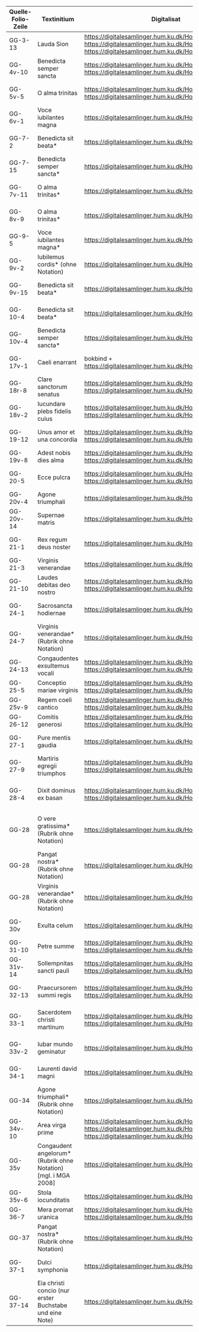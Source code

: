 | Quelle-Folio-Zeile | Textinitium | Digitalisat | Festtag | Nachweis Text |
|--|--|--|--|--|
| GG-3-13 | Lauda Sion | https://digitalesamlinger.hum.ku.dk/Home/Details/229553 https://digitalesamlinger.hum.ku.dk/Home/Details/229554 https://digitalesamlinger.hum.ku.dk/Home/Details/229555 | Corpus Christi | AH 50, 385 |
| GG-4v-10 | Benedicta semper sancta | https://digitalesamlinger.hum.ku.dk/Home/Details/229556 https://digitalesamlinger.hum.ku.dk/Home/Details/229557 | Dominica II post Pentecostem | AH 7, 95, AH 53, 81 |
| GG-5v-5 | O alma trinitas | https://digitalesamlinger.hum.ku.dk/Home/Details/229558 https://digitalesamlinger.hum.ku.dk/Home/Details/229559 | Dominica III post Pentecostem | AH 7, 97 |
| GG-6v-1 | Voce iubilantes magna | https://digitalesamlinger.hum.ku.dk/Home/Details/229560 | Dominica IV post Pentecostem | AH 10, 37 |
| GG-7-2 | Benedicta sit beata* | https://digitalesamlinger.hum.ku.dk/Home/Details/229561 | Dominica VI post Pentecostem | AH 7, 96, AH 53, 81b |
| GG-7-15 | Benedicta semper sancta* | https://digitalesamlinger.hum.ku.dk/Home/Details/229561 | Dominica VII post Pentecostem | AH 7, 95, AH 53, 81 |
| GG-7v-11 | O alma trinitas*  | https://digitalesamlinger.hum.ku.dk/Home/Details/229562 | Dominica VIII post Pentecostem | AH 7, 97 |
| GG-8v-9 | O alma trinitas*  | https://digitalesamlinger.hum.ku.dk/Home/Details/229592 | Dominica XIV post Pentecostem | AH 7, 97 |
| GG-9-5 | Voce iubilantes magna* | https://digitalesamlinger.hum.ku.dk/Home/Details/229593 | Dominica XV post Pentecostem | AH 10, 37 |
| GG-9v-2 | Iubilemus cordis* (ohne Notation) | https://digitalesamlinger.hum.ku.dk/Home/Details/229594 | Dominica XVI post Pentecostem | AH 54, 165 |
| GG-9v-15 | Benedicta sit beata* | https://digitalesamlinger.hum.ku.dk/Home/Details/229594 | Dominica XVII post Pentecostem | AH 7, 96, AH 53, 81b | 
| GG-10-4 | Benedicta sit beata* | https://digitalesamlinger.hum.ku.dk/Home/Details/229595 | Dominica XXII post Pentecostem | AH 7, 96, AH 53, 81b |
| GG-10v-4 | Benedicta semper sancta* | https://digitalesamlinger.hum.ku.dk/Home/Details/229596 | Dominica XXIII post Pentecostem | AH 7, 95, AH 53, 81 |
| GG-17v-1 | Caeli enarrant | bokbind + https://digitalesamlinger.hum.ku.dk/Home/Details/229535 | Apostoli ? | AH 50, 267 (11a–13) |
| GG-18r-8 | Clare sanctorum senatus | https://digitalesamlinger.hum.ku.dk/Home/Details/229535 https://digitalesamlinger.hum.ku.dk/Home/Details/229536 | Apostoli | AH 53, 228 |
| GG-18v-2 | Iucundare plebs fidelis cuius |  https://digitalesamlinger.hum.ku.dk/Home/Details/229536 https://digitalesamlinger.hum.ku.dk/Home/Details/229537 | Evangelistae | AH 55,7 |
| GG-19-12 | Unus amor et una concordia | https://digitalesamlinger.hum.ku.dk/Home/Details/229537 https://digitalesamlinger.hum.ku.dk/Home/Details/229538| Martyr et episcopus | AH 8, 281, AH 54, 79 |
| GG-19v-8 | Adest nobis dies alma | https://digitalesamlinger.hum.ku.dk/Home/Details/229538 https://digitalesamlinger.hum.ku.dk/Home/Details/229539 | Martyr| AH 53:, 241 |
| GG-20-5 | Ecce pulcra | https://digitalesamlinger.hum.ku.dk/Home/Details/229539 https://digitalesamlinger.hum.ku.dk/Home/Details/229540 | Plures martyres et virgines | AH 7, 116, AH 53,114 |
| GG-20v-4 | Agone triumphali | https://digitalesamlinger.hum.ku.dk/Home/Details/229540 | Plures martyres | AH 53, 229 |
| GG-20v-14 | Supernae matris | https://digitalesamlinger.hum.ku.dk/Home/Details/229540 | Sancti | AH 55, 37 (1a-b) |
| GG-21-1 | Rex regum deus noster | https://digitalesamlinger.hum.ku.dk/Home/Details/229541 | Confessor ?| AH 53, 243 (15–18) |
| GG-21-3 | Virginis venerandae | https://digitalesamlinger.hum.ku.dk/Home/Details/229541 | Virgo et martyr | AH 53, 246 |
| GG-21-10 | Laudes debitas deo nostro | https://digitalesamlinger.hum.ku.dk/Home/Details/229541 https://digitalesamlinger.hum.ku.dk/Home/Details/229542 | Virgo et martyr | AH 54, 62 |
| GG-24-1 | Sacrosancta hodiernae | https://digitalesamlinger.hum.ku.dk/Home/Details/229550 | Andreas | AH 54, 30 (14–19) |
| GG-24-7 | Virginis venerandae* (Rubrik ohne Notation) | https://digitalesamlinger.hum.ku.dk/Home/Details/229550 | Barbara | AH 53, 246 |
| GG-24-13 | Congaudentes exsultemus vocali | https://digitalesamlinger.hum.ku.dk/Home/Details/229550 https://digitalesamlinger.hum.ku.dk/Home/Details/229551 | Nicholaus | AH 54, 66 (1–21) |
| GG-25-5 | Conceptio mariae virginis | https://digitalesamlinger.hum.ku.dk/Home/Details/229563 https://digitalesamlinger.hum.ku.dk/Home/Details/229564 | Conceptio Mariae | AH 54, 188 |
| GG-25v-9 | Regem coeli cantico | https://digitalesamlinger.hum.ku.dk/Home/Details/229564 https://digitalesamlinger.hum.ku.dk/Home/Details/229566 | Lucia | nicht in AH |
| GG-26-12 | Comitis generosi | https://digitalesamlinger.hum.ku.dk/Home/Details/229566 https://digitalesamlinger.hum.ku.dk/Home/Details/229565 | Translatio Magni | nicht in AH |
| GG-27-1 | Pure mentis gaudia | https://digitalesamlinger.hum.ku.dk/Home/Details/229567 | Agnes | AH 40, 138 (8a–12b) |
| GG-27-9 | Martiris egregii triumphos | https://digitalesamlinger.hum.ku.dk/Home/Details/229567 https://digitalesamlinger.hum.ku.dk/Home/Details/229568 | Vincentius | AH 55, 340 |
| GG-28-4 | Dixit dominus ex basan | https://digitalesamlinger.hum.ku.dk/Home/Details/229569 https://digitalesamlinger.hum.ku.dk/Home/Details/229570 | Conversio Pauli |AH 50, 269 (1–7b, Lac., 9a–10) |
| GG-28| O vere gratissima* (Rubrik ohne Notation) | https://digitalesamlinger.hum.ku.dk/Home/Details/229570 | Octava Agnetis | AH 40, 138, Divisio: Pure mentis |
| GG-28 | Pangat nostra* (Rubrik ohne Notation) | https://digitalesamlinger.hum.ku.dk/Home/Details/229570 | Iohn Crysostom  | AH 9, 390 |
| GG-28 | Virginis venerandae* (Rubrik ohne Notation) | https://digitalesamlinger.hum.ku.dk/Home/Details/229570 | Brigid | AH 53, 246 |
| GG-30v | Exulta celum | https://digitalesamlinger.hum.ku.dk/Home/Details/229574 | Iohannes Baptista | AH 9, 243 (1–9a) |
| GG-31-10 | Petre summe | https://digitalesamlinger.hum.ku.dk/Home/Details/229576 https://digitalesamlinger.hum.ku.dk/Home/Details/229577 | Petrus et Paulus | AH 53, 210 |
| GG-31v-14 | Sollempnitas sancti pauli | https://digitalesamlinger.hum.ku.dk/Home/Details/229577 https://digitalesamlinger.hum.ku.dk/Home/Details/229578 | Paulus | AH 53, 205 |
| GG-32-13 | Praecursorem summi regis | https://digitalesamlinger.hum.ku.dk/Home/Details/229578 https://digitalesamlinger.hum.ku.dk/Home/Details/229579 | Octava Iohannis Baptistae | AH 42, 252 (1–10a) |
| GG-33-1 | Sacerdotem christi martinum | https://digitalesamlinger.hum.ku.dk/Home/Details/229580 https://digitalesamlinger.hum.ku.dk/Home/Details/229581 | Translatio Martini |AH 53, 181 (1–6, Lac., 17–18) |
| GG-33v-2 | Iubar mundo geminatur | https://digitalesamlinger.hum.ku.dk/Home/Details/229581 | Octava Petri et Pauli | AH 42, 312 (1a–2b) |
| GG-34-1 | Laurenti david magni | https://digitalesamlinger.hum.ku.dk/Home/Details/229582 | Laurentius | AH 53, 173 (12–14) |
| GG-34 | Agone triumphali* (Rubrik ohne Notation) | https://digitalesamlinger.hum.ku.dk/Home/Details/229583 | Hippolytus | AH 53, 229 |
| GG-34v-10 | Area virga prime | https://digitalesamlinger.hum.ku.dk/Home/Details/229583 https://digitalesamlinger.hum.ku.dk/Home/Details/229584 https://digitalesamlinger.hum.ku.dk/Home/Details/229585 | Assumptio Mariae | AH 7, 107, AH 53, 106a |
| GG-35v | Congaudent angelorum* (Rubrik ohne Notation) [mgl. i MGA 2008]| https://digitalesamlinger.hum.ku.dk/Home/Details/229585 | Infra octavam assumptionis Mariae | AH 53, 104 |
| GG-35v-6 | Stola iocunditatis | https://digitalesamlinger.hum.ku.dk/Home/Details/229585 | Octava Laurentii | AH 54, 61 (1–12) |
| GG-36-7 | Mera promat uranica | https://digitalesamlinger.hum.ku.dk/Home/Details/229586 https://digitalesamlinger.hum.ku.dk/Home/Details/229587 | Leonardus | nicht in AH |
| GG-37 | Pangat nostra* (Rubrik ohne Notation) | https://digitalesamlinger.hum.ku.dk/Home/Details/229588 | Brictius | AH 9, 390 |
| GG-37-1 | Dulci symphonia | https://digitalesamlinger.hum.ku.dk/Home/Details/229589 | Edmundus | AH 40, 191 (3a–11) |
| GG-37-14 | Eia christi concio (nur erster Buchstabe und eine Note) | https://digitalesamlinger.hum.ku.dk/Home/Details/229589 | Caecilia | nicht in AH |
